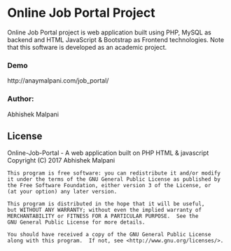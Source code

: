 # Online Job Portal Project
Online Job Portal project is web application built using PHP, MySQL as backend and HTML JavaScript &amp; Bootstrap as Frontend technologies. Note that this software is developed as an academic project. 

<h3> Demo </h3>
http://anaymalpani.com/job_portal/

<h3>Author:</h3> 
Abhishek Malpani

<h2> License </h2>
Online-Job-Portal - A web application built on PHP HTML & javascript</br>
Copyright (C) 2017  Abhishek Malpani

    This program is free software: you can redistribute it and/or modify
    it under the terms of the GNU General Public License as published by
    the Free Software Foundation, either version 3 of the License, or
    (at your option) any later version.

    This program is distributed in the hope that it will be useful,
    but WITHOUT ANY WARRANTY; without even the implied warranty of
    MERCHANTABILITY or FITNESS FOR A PARTICULAR PURPOSE.  See the
    GNU General Public License for more details.

    You should have received a copy of the GNU General Public License
    along with this program.  If not, see <http://www.gnu.org/licenses/>.
